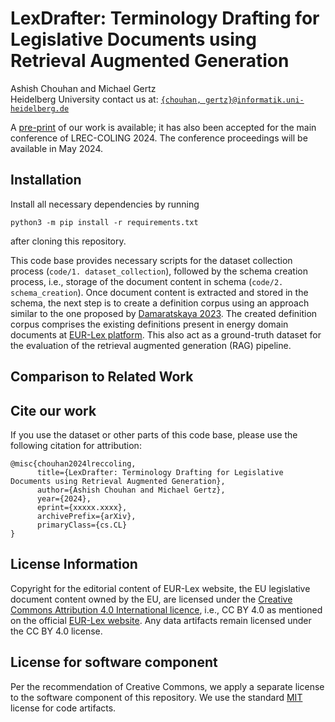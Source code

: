# LexDrafter: Terminology Drafting for Legislative Documents using Retrieval Augmented Generation

Ashish Chouhan and Michael Gertz  
Heidelberg University
contact us at: [`{chouhan, gertz}@informatik.uni-heidelberg.de`](mailto:chouhan@informatik.uni-heidelberg.de)

A [pre-print](https://arxiv.org/abs/xxxxx) of our work is available; it has also been accepted for the main conference of LREC-COLING 2024. The conference proceedings will be available in May 2024.

## Installation
Install all necessary dependencies by running

```
python3 -m pip install -r requirements.txt
```
 after cloning this repository.

This code base provides necessary scripts for the dataset collection process (`code/1. dataset_collection`), followed by the schema creation process, i.e., storage of the document content in schema (`code/2. schema_creation`). Once document content is extracted and stored in the schema, the next step is to create a definition corpus using an approach similar to the one proposed by [Damaratskaya 2023](https://mediatum.ub.tum.de/1656157?query=Anastasiya&show_id=1715461). The created definition corpus comprises the existing definitions present in energy domain documents at [EUR-Lex platform](https://eur-lex.europa.eu/search.html?name=browse-by%3Alegislation-in-force&type=named&displayProfile=allRelAllConsDocProfile&qid=1710260444909&CC_1_CODED=12). This also act as a ground-truth dataset for the evaluation of the retrieval augmented generation (RAG) pipeline.

## Comparison to Related Work


## Cite our work
If you use the dataset or other parts of this code base, please use the following citation for attribution:

```
@misc{chouhan2024lreccoling,
      title={LexDrafter: Terminology Drafting for Legislative Documents using Retrieval Augmented Generation}, 
      author={Ashish Chouhan and Michael Gertz},
      year={2024},
      eprint={xxxxx.xxxx},
      archivePrefix={arXiv},
      primaryClass={cs.CL}
}
```

## License Information
Copyright for the editorial content of EUR-Lex website, the EU legislative document content owned by the EU, are licensed under the [Creative Commons Attribution 4.0 International licence](https://creativecommons.org/licenses/by/4.0/), i.e., CC BY 4.0 as mentioned on the official [EUR-Lex website](https://eur-lex.europa.eu/content/legal-notice/legal-notice.html#2.%20droits).  Any data artifacts remain licensed under the CC BY 4.0 license.

## License for software component
Per the recommendation of Creative Commons, we apply a separate license to the software component of this repository. We use the standard [MIT](https://choosealicense.com/licenses/mit/) license for code artifacts.
